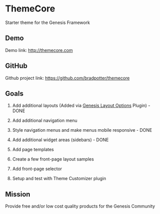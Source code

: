 # ThemeCore

Starter theme for the Genesis Framework

## Demo

Demo link: http://themecore.com

## GitHub

Github project link: https://github.com/bradpotter/themecore

## Goals

1. Add additional layouts (Added via [Genesis Layout Options](https://github.com/bradpotter/genesis-layout-options) Plugin) - DONE

2. Add additional navigation menu

3. Style navigation menus and make menus mobile responsive - DONE

4. Add additional widget areas (sidebars) - DONE

5. Add page templates

6. Create a few front-page layout samples

7. Add front-page selector

8. Setup and test with Theme Customizer plugin

## Mission

Provide free and/or low cost quality products for the Genesis Community
